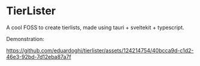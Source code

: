 # TierLister

A cool FOSS to create tierlists, made using tauri + sveltekit + typescript.

Demonstration:


https://github.com/eduardoghi/tierlister/assets/124214754/40bcca9d-c1d2-46e3-92bd-7d12eba87a7f


